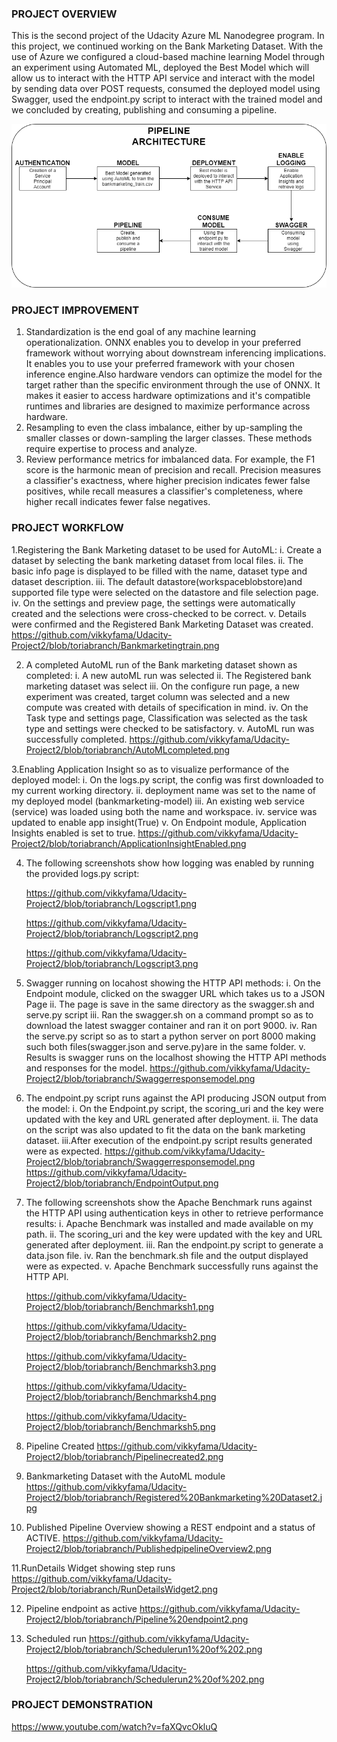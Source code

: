 ### PROJECT OVERVIEW 
This is the second project of the Udacity Azure ML Nanodegree program. In this project, we continued working on the Bank Marketing Dataset. With the use of Azure we configured a cloud-based machine learning Model through an experiment using Automated ML, deployed the Best Model which will allow us to interact with the HTTP API service and interact with the model by sending data over POST requests, consumed the deployed model using Swagger, used the endpoint.py script to interact with the trained model and we concluded by creating, publishing and consuming a pipeline.  

![alt text](https://github.com/vikkyfama/Udacity-Project2/blob/toriabranch/ArchitecturalDiagram.png)

### PROJECT IMPROVEMENT
1. Standardization is the end goal of any machine learning operationalization. ONNX enables you to develop in your preferred framework without worrying about downstream inferencing implications. It enables you to use your preferred framework with your chosen inference engine.Also hardware vendors can optimize the model for the target rather than the specific environment through the use of ONNX. It makes it easier to access hardware optimizations and it's compatible runtimes and libraries are designed to maximize performance across hardware.
2. Resampling to even the class imbalance, either by up-sampling the smaller classes or down-sampling the larger classes. These methods require expertise to process and analyze.
3. Review performance metrics for imbalanced data. For example, the F1 score is the harmonic mean of precision and recall. Precision measures a classifier's exactness, where higher precision indicates fewer false positives, while recall measures a classifier's completeness, where higher recall indicates fewer false negatives.

### PROJECT WORKFLOW
1.Registering the Bank Marketing dataset to be used for AutoML:
  i. Create a dataset by selecting the bank marketing dataset from local files.
  ii. The basic info page is displayed to be filled with the name, dataset type and dataset description.
  iii. The default datastore(workspaceblobstore)and supported file type were selected on the datastore and file selection page.
  iv. On the settings and preview page, the settings were automatically created and the selections were cross-checked to be correct.
  v. Details were confirmed and the Registered Bank Marketing Dataset was created.  
    https://github.com/vikkyfama/Udacity-Project2/blob/toriabranch/Bankmarketingtrain.png

2. A completed AutoML run of the Bank marketing dataset shown as completed:
  i. A new autoML run was selected
  ii. The Registered bank marketing dataset was select
  iii. On the configure run page, a new experiment was created, target column was selected and a new compute was created with details of specification in mind.
  iv. On the Task type and settings page, Classification was selected as the task type and settings were checked to be satisfactory.
  v. AutoML run was successfully completed. 
    https://github.com/vikkyfama/Udacity-Project2/blob/toriabranch/AutoMLcompleted.png

3.Enabling Application Insight so as to visualize performance of the deployed model:
  i. On the logs.py script, the config was first downloaded to my current working directory.
  ii. deployment name was set to the name of my deployed model (bankmarketing-model)
  iii. An existing web service (service) was loaded using both the name and workspace.
  iv. service was updated to enable app insight(True)
  v. On Endpoint module, Application Insights enabled is set to true.
   https://github.com/vikkyfama/Udacity-Project2/blob/toriabranch/ApplicationInsightEnabled.png

4. The following screenshots show how logging was enabled by running the provided logs.py script:

    https://github.com/vikkyfama/Udacity-Project2/blob/toriabranch/Logscript1.png

    https://github.com/vikkyfama/Udacity-Project2/blob/toriabranch/Logscript2.png

    https://github.com/vikkyfama/Udacity-Project2/blob/toriabranch/Logscript3.png

5. Swagger running on locahost showing the HTTP API methods:
  i. On the Endpoint module, clicked on the swagger URL which takes us to a JSON Page
  ii. The page is save in the same directory as the swagger.sh and serve.py script
  iii. Ran the swagger.sh on a command prompt so as to download the latest swagger container and ran it on port 9000.
  iv. Ran the serve.py script so as to start a python server on port 8000 making such both files(swagger.json and serve.py)are in the same folder.
  v. Results is swagger runs on the localhost showing the HTTP API methods and responses for the model. 
    https://github.com/vikkyfama/Udacity-Project2/blob/toriabranch/Swaggerresponsemodel.png

6. The endpoint.py script runs against the API producing JSON output from the model:
  i. On the Endpoint.py script, the scoring_uri and the key were updated with the key and URL generated after deployment.
  ii. The data on the script was also updated to fit the data on the bank marketing dataset.
  iii.After execution of the endpoint.py script results generated were as expected. 
    https://github.com/vikkyfama/Udacity-Project2/blob/toriabranch/Swaggerresponsemodel.png
    https://github.com/vikkyfama/Udacity-Project2/blob/toriabranch/EndpointOutput.png

7. The following screenshots show the Apache Benchmark runs against the HTTP API using authentication keys in other to retrieve performance results:
  i. Apache Benchmark was installed and made available on my path.
  ii. The scoring_uri and the key were updated with the key and URL generated after deployment.
  iii. Ran the endpoint.py script to generate a data.json file.
  iv. Ran the benchmark.sh file and the output displayed were as expected.
  v. Apache Benchmark successfully runs against the HTTP API.
  
    https://github.com/vikkyfama/Udacity-Project2/blob/toriabranch/Benchmarksh1.png
    
    https://github.com/vikkyfama/Udacity-Project2/blob/toriabranch/Benchmarksh2.png
    
    https://github.com/vikkyfama/Udacity-Project2/blob/toriabranch/Benchmarksh3.png
    
    https://github.com/vikkyfama/Udacity-Project2/blob/toriabranch/Benchmarksh4.png
    
    https://github.com/vikkyfama/Udacity-Project2/blob/toriabranch/Benchmarksh5.png


8. Pipeline Created 
    https://github.com/vikkyfama/Udacity-Project2/blob/toriabranch/Pipelinecreated2.png

9. Bankmarketing Dataset with the AutoML module
    https://github.com/vikkyfama/Udacity-Project2/blob/toriabranch/Registered%20Bankmarketing%20Dataset2.jpg

10. Published Pipeline Overview showing a REST endpoint and a status of ACTIVE.
    https://github.com/vikkyfama/Udacity-Project2/blob/toriabranch/PublishedpipelineOverview2.png
    
11.RunDetails Widget showing step runs
    https://github.com/vikkyfama/Udacity-Project2/blob/toriabranch/RunDetailsWidget2.png
    
12. Pipeline endpoint as active
     https://github.com/vikkyfama/Udacity-Project2/blob/toriabranch/Pipeline%20endpoint2.png
     
13. Scheduled run
    https://github.com/vikkyfama/Udacity-Project2/blob/toriabranch/Schedulerun1%20of%202.png
    
    https://github.com/vikkyfama/Udacity-Project2/blob/toriabranch/Schedulerun2%20of%202.png


### PROJECT DEMONSTRATION
  https://www.youtube.com/watch?v=faXQvcOkluQ
